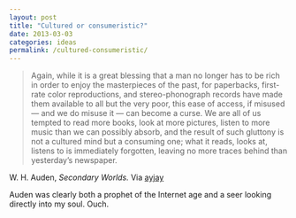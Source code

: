 ```yaml
---
layout: post
title: "Cultured or consumeristic?"
date: 2013-03-03
categories: ideas
permalink: /cultured-consumeristic/
---
```


> Again, while it is a great blessing that a man no longer has to be rich in order to enjoy the masterpieces of the past, for paperbacks, first-rate color reproductions, and stereo-phonograph records have made them available to all but the very poor, this ease of access, if misused — and we do misuse it — can become a curse. We are all of us tempted to read more books, look at more pictures, listen to more music than we can possibly absorb, and the result of such gluttony is not a cultured mind but a consuming one; what it reads, looks at, listens to is immediately forgotten, leaving no more traces behind than yesterday’s newspaper.

W. H. Auden, *Secondary Worlds.* Via [ayjay](http://blog.ayjay.org)

Auden was clearly both a prophet of the Internet age and a seer looking directly into my soul. Ouch.